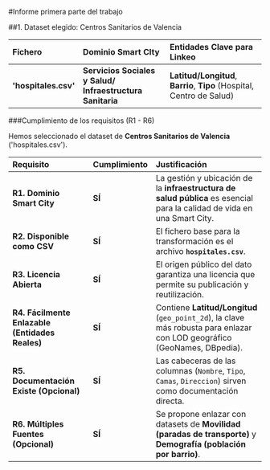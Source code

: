 #Informe primera parte del trabajo

##1. Dataset elegido: Centros Sanitarios de Valencia

| Fichero | Dominio Smart CIty | Entidades Clave para Linkeo |
| :--- | :--- | :--- |
| **'hospitales.csv'** | **Servicios Sociales y Salud/ Infraestructura Sanitaria** | **Latitud/Longitud**, **Barrio**, **Tipo** (Hospital, Centro de Salud) |

###Cumplimiento de los requisitos (R1 - R6)

Hemos seleccionado el dataset de **Centros Sanitarios de Valencia** ('hospitales.csv').

| Requisito | Cumplimiento | Justificación |
| :--- | :--- | :--- |
| **R1. Dominio Smart City** | **SÍ** | La gestión y ubicación de la **infraestructura de salud pública** es esencial para la calidad de vida en una Smart City. |
| **R2. Disponible como CSV** | **SÍ** | El fichero base para la transformación es el archivo **`hospitales.csv`**. |
| **R3. Licencia Abierta** | **SÍ** | El origen público del dato garantiza una licencia que permite su publicación y reutilización. |
| **R4. Fácilmente Enlazable (Entidades Reales)** | **SÍ** | Contiene **Latitud/Longitud** (`geo_point_2d`), la clave más robusta para enlazar con LOD geográfico (GeoNames, DBpedia). |
| **R5. Documentación Existe (Opcional)**| **SÍ** | Las cabeceras de las columnas (`Nombre`, `Tipo`, `Camas`, `Direccion`) sirven como documentación directa. |
| **R6. Múltiples Fuentes (Opcional)** | **SÍ** | Se propone enlazar con datasets de **Movilidad (paradas de transporte)** y **Demografía (población por barrio)**. |


